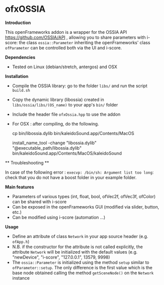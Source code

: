 # ofxOSSIA

**Introduction**

This openFrameworks addon is a wrapper for the OSSIA API https://github.com/OSSIA/API , allowing you to share parameters with i-score: the class `ossia::Parameter` inheriting the openFrameworks' class `ofParameter` can be controlled both via the UI and i-score.

**Dependencies**

* Tested on Linux (debian/stretch, antergos) and OSX

**Installation**

* Compile the OSSIA library: go to the folder `libs/` and run the script `build.sh`
* Copy the dynamic library (libossia) created in `libs/ossia/libs/(OS_name)` to your app's `bin/` folder
* Include the header file `ofxOssia.hpp` to use the addon

* For OSX : after compiling, do the following.

    cp bin/libossia.dylib bin/kaleidoSound.app/Contents/MacOS
    
    install_name_tool -change "libossia.dylib" "@executable_path/libossia.dylib" bin/kaleidoSound.app/Contents/MacOS/kaleidoSound

** Troubleshooting ** 

In case of the following error : `execvp: /bin/sh: Argument list too long`: check that you do not have a boost folder in your example folder.

**Main features**

* Parameters of various types (int, float, bool, ofVec2f, ofVec3f, ofColor) can be shared with i-score
* Can be exposed in the openFrameworks GUI (modified via slider, button, etc.)
* Can be modified using i-score (automation ...)

**Usage**

* Define an attribute of class `Network` in your app source header (e.g. `ofApp.h`)
* N.B. if the constructor for the attribute is not called explicitly, the attribute `Network` will be initialized with the default values (e.g. "newDevice", "i-score", "127.0.0.1", 13579, 9998)
* The `ossia::Parameter` is initialized using the method `setup` similar to `ofParameter::setup`. The only difference is the first value which is the base node obtained calling the method `getSceneNode()` on the `Network` instance
